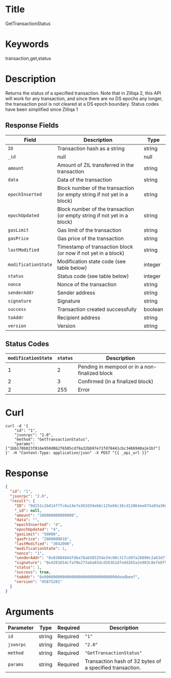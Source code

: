# Title

GetTransactionStatus

# Keywords

transaction,get,status

# Description

Returns the status of a specified transaction. Note that in Zilliqa 2, this API will work for any transaction, and since there are no DS epochs any longer, the transaction pool is not cleared at a DS epoch boundary.
Status codes have been simplified since Zilliqa 1

## Response Fields

| Field               | Description                                                                | Type    |
|---------------------|----------------------------------------------------------------------------|---------|
| `ID`                | Transaction hash as a string                                               | string  |
| `_id`               | null                                                                       | null    |
| `amount`            | Amount of ZIL transferred in the transaction                               | string  |
| `data`              | Data of the transaction                                                    | string  |
| `epochInserted`     | Block number of the transaction (or empty string if not yet in a block)    | string  |
| `epochUpdated`      | Block number of the transaction (or empty string if not yet in a block)    | string  |
| `gasLimit`          | Gas limit of the transaction                                               | string  |
| `gasPrice`          | Gas price of the transaction                                               | string  |
| `lastModified`      | Timestamp of transaction block (or now if not yet in a block)              | string  |
| `modificationState` | Modification state code (see table below)                                  | integer |
| `status`            | Status code (see table below)                                              | integer |
| `nonce`             | Nonce of the transaction                                                   | string  |
| `senderAddr`        | Sender address                                                             | string  |
| `signature`         | Signature                                                                  | string  |
| `success`           | Transaction created successfully                                           | boolean |
| `toAddr`            | Recipient address                                                          | string  |
| `version`           | Version                                                                    | string  |



## Status Codes

| `modificationState` | `status` | Description                                    |
| ------------------- | -------- | ---------------------------------------------- |
| 1                   | 2        | Pending in mempool or in a non-finalized block |
| 2                   | 3        | Confirmed (in a finalized block)               |
| 2                   | 255      | Error                                          |


# Curl

```shell
curl -d '{
    "id": "1",
    "jsonrpc": "2.0",
    "method": "GetTransactionStatus",
    "params": ["1bb178b023f816e950d862f6505cd79a32bb97e71fd78441cbc3486940a2e1b7"]
}' -H "Content-Type: application/json" -X POST "{{ _api_url }}"
```

# Response

```json
{
  "id": "1",
  "jsonrpc": "2.0",
  "result": {
    "ID": "0d151c2bd14f7fc6a14e7a363d34eb6c125e68c36cd12064ee874a93a30d3f09",
    "_id": null,
    "amount": "200000000000000",
    "data": "",
    "epochInserted": "4",
    "epochUpdated": "4",
    "gasLimit": "50000",
    "gasPrice": "2000000016",
    "lastModified": "3042000",
    "modificationState": 1,
    "nonce": "1",
    "senderAddr": "0x0308484dfdba78ab585254e34c80c317cd97a26090c2a63d7f456c09344207994d",
    "signature": "0x4201654cfa78e273aba03dcd563b1dfedd265a2e983c8efe8f9ea2a1d240601add4f37d1b7cdad605af73c193fec66c8a59ac4e8178048a6a3cf080a7632e6b7",
    "status": 1,
    "success": true,
    "toAddr": "0x00000000000000000000000000000000deadbeef",
    "version": "45875201"
  }
}
```

# Arguments


| Parameter | Type   | Required | Description                                              |
| --------- | ------ | -------- | -------------------------------------------------------- |
| `id`      | string | Required | `"1"`                                                    |
| `jsonrpc` | string | Required | `"2.0"`                                                  |
| `method`  | string | Required | `"GetTransactionStatus"`                                 |
| `params`  | string | Required | Transaction hash of 32 bytes of a specified transaction. |

